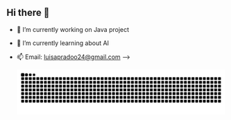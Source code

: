 ## Hi there 👋

- 🔭 I’m currently working on Java project
- 🌱 I’m currently learning about AI
- 📫 Email: luisapradoo24@gmail.com
-->


  <picture align="center">
  <source media="(prefers-color-scheme: dark)" srcset="https://raw.githubusercontent.com/lluisaps/lluisaps/output/github-contribution-grid-snake-dark.svg">
  <source media="(prefers-color-scheme: light)" srcset="https://raw.githubusercontent.com/lluisaps/lluisaps/output/github-contribution-grid-snake-dark.svg">
  <img align="center" alt="github contribution grid snake animation" src="https://raw.githubusercontent.com/lluisaps/lluisaps/output/github-contribution-grid-snake.svg">
</picture>
